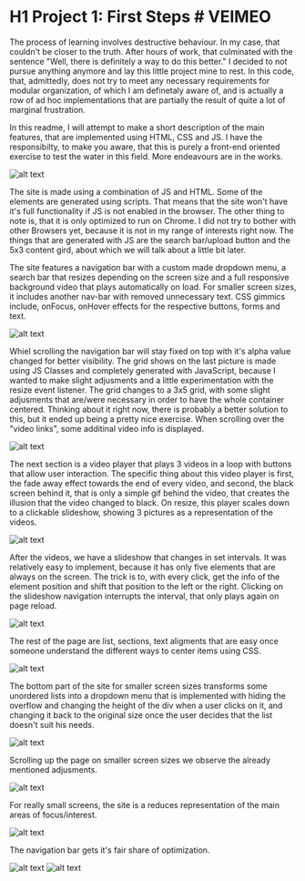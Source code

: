 # H1 Project 1: First Steps # VEIMEO

The process of learning involves destructive behaviour. In my case, that couldn't be closer to the truth. After hours of work, that culminated with the sentence "Well, there is definitely a way to do this better." I decided to not pursue anything anymore and lay this
little project mine to rest. In this code, that, admittedly, does not try to meet any necessary requirements for modular organization, of which I am definetaly aware of, and is actually a row of ad hoc implementations that are partially the result of quite a lot of marginal frustration.

In this readme, I will attempt to make a short description of the main features, that are implemented using HTML, CSS and JS. I have the responsibilty, to make you aware, that this is purely a front-end oriented exercise to test the water in this field. More endeavours are in the works.

![alt text](https://i.gyazo.com/96c5215ff987b5d960ebcb4129b23957.jpg)

The site is made using a combination of JS and HTML. Some of the elements are generated using scripts. That means that the site won't have it's full functionality if JS is not enabled in the browser. The other thing to note is, that it is only optimized to run on Chrome. I did not try to bother with other Browsers yet, because it is not in my range of interests right now. The things that are generated with JS are the search bar/upload button and the 5x3 content gird, about which we will talk about a little bit later.

The site features a navigation bar with a custom made dropdown menu, a search bar that resizes depending on the screen size and a full responsive background video that plays automatically on load. For smaller screen sizes, it includes another nav-bar with removed unnecessary text. CSS gimmics include, onFocus, onHover effects for the respective buttons, forms and text.

![alt text](https://i.gyazo.com/969f4f15a5af4da03c1f5e867aca79c4.png)

Whiel scrolling the navigation bar will stay fixed on top with it's alpha value changed for better visibility. The grid shows on the last picture is made using JS Classes and completely generated with JavaScript, because I wanted to make slight adjusments and a little experimentation with the resize event listener. The grid changes to a 3x5 grid, with some slight adjusments that are/were necessary in order to have the whole container centered. Thinking about it right now, there is probably a better solution to this, but it ended up being a pretty nice exercise. When scrolling over the "video links", some additinal video info is displayed.

![alt text](https://i.gyazo.com/74c92901f57c74fb070580b9fd3255ab.jpg)

The next section is a video player that plays 3 videos in a loop with buttons that allow user interaction. The specific thing about this video player is first, the fade away effect towards the end of every video, and second, the black screen behind it, that is only a simple gif behind the video, that creates the illusion that the video changed to black. On resize, this player scales down to a clickable slideshow, showing 3 pictures as a representation of the videos. 

![alt text](https://i.gyazo.com/207288ce94759678d1ad0d2688746d8f.png)

After the videos, we have a slideshow that changes in set intervals. It was relatively easy to implement, because it has only five elements that are always on the screen. The trick is to, with every click, get the info of the element position and shift that position to the left or the right. Clicking on the slideshow navigation interrupts the interval, that only plays again on page reload.

![alt text](https://i.gyazo.com/efa32741920018d06d3f539827c1854e.png)

The rest of the page are list, sections, text aligments that are easy once someone understand the different ways to center items using CSS.

![alt text](https://i.gyazo.com/306c282305926d5d8a032f4dc92793aa.png)

The bottom part of the site for smaller screen sizes transforms some unordered lists into a dropdown menu that is implemented with hiding the overflow and changing the height of the div when a user clicks on it, and changing it back to the original size once the user decides that the list doesn't suit his needs.

![alt text](https://i.gyazo.com/5d3fc5357edb8968613423c7b9d0930a.png)

Scrolling up the page on smaller screen sizes we observe the already mentioned adjusments.

![alt text](https://i.gyazo.com/a0992963d290ff244d5255f411507050.png)

For really small screens, the site is a reduces representation of the main areas of focus/interest.

![alt text](https://i.gyazo.com/620583e9333e9e794af96e8c6493ec3e.png)

The navigation bar gets it's fair share of optimization.

![alt text](https://gyazo.com/5d30bf10098aa0d1c892a89c6645c078) ![alt text](https://i.gyazo.com/5d30bf10098aa0d1c892a89c6645c078.png)

